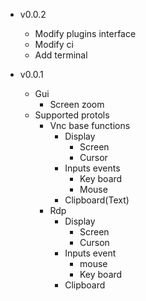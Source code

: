 - v0.0.2
  + Modify plugins interface
  + Modify ci
  + Add terminal
  
- v0.0.1
  + Gui
    - Screen zoom
  + Supported protols
    - Vnc base functions
      + Display
        - Screen
        - Cursor
      + Inputs events
        - Key board
        - Mouse
      + Clipboard(Text)
    - Rdp
      + Display
        - Screen
        - Curson
      + Inputs event
        - mouse
        - Key board
      + Clipboard

       
    
